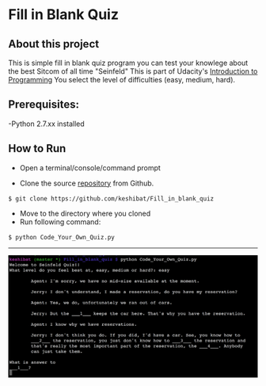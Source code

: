 # Fill in Blank Quiz

## About this project

This is simple fill in blank quiz program you can test your knowlege about the best Sitcom of all time "Seinfeld"
This is part of Udacity's [Introduction to Programming](https://www.udacity.com/course/intro-to-programming-nanodegree--nd000)
You select the level of difficulties (easy, medium, hard).


## Prerequisites:

-Python 2.7.xx installed


## How to Run

- Open a terminal/console/command prompt

- Clone the source [repository](https://github.com/keshibat/Fill_in_blank_quiz) from Github.
```
$ git clone https://github.com/keshibat/Fill_in_blank_quiz

```
- Move to the directory where you cloned
- Run following command:
```
$ python Code_Your_Own_Quiz.py
```
** **
![Your terminal should be like this](/docs/display.png?raw=true "")

